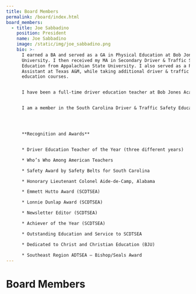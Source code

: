 ```yaml
---
title: Board Members
permalink: /board/index.html
board_members:
  - title: Joe Sabbadino
    position: President
    name: Joe Sabbadino
    image: /static/img/joe_sabbadino.png
    bio: >-
      I earned a BA and served as a GA in Physical Education at Bob Jones
      University. I then received my MA in Secondary Driver & Traffic Safety
      Education from Appalachian State University. I also served as a Research
      Assistant at Texas A&M, while taking additional driver & traffic safety
      education courses.


      I have been a full-time driver education teacher at Bob Jones Academy for over 40 years. As well as a part-time driver educator at Greenville Technical College and at TOPS (Bob Jones University) for over 15 years. I established Sabbadino Driving School, LLC in 2010 which I own and operate as a full-time driving instructor.


      I am a member in the South Carolina Driver & Traffic Safety Education association, and have been an officer in SCDTSEA for over 40 years as President and Newsletter Editor. I’ve been a member of the American Driver & Traffic Safety Education Association for over 30 years. I have served as President-Elect and President for the Southeast Region ADTSEA.




      **Recognition and Awards**


      * Driver Education Teacher of the Year (three different years)

      * Who’s Who Among American Teachers

      * Safety Award by Safety Belts for South Carolina

      * Honorary Lieutenant Colonel Aide-de-Camp, Alabama

      * Emmett Hutto Award (SCDTSEA)

      * Lonnie Dunlap Award (SCDTSEA)

      * Newsletter Editor (SCDTSEA)

      * Achiever of the Year (SCDTSEA)

      * Outstanding Education and Service to SCDTSEA

      * Dedicated to Christ and Christian Education (BJU)

      * Southeast Region ADTSEA – Bishop/Seals Award
---
```

# Board Members